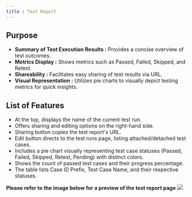 ```yaml
---
title : Test Report
---
```


## Purpose

- **Summary of Test Execution Results :** Provides a concise overview of test outcomes.
- **Metrics Display :** Shows metrics such as Passed, Failed, Skipped, and Retest.
- **Shareability :** Facilitates easy sharing of test results via URL.
- **Visual Representation :** Utilizes pie charts to visually depict testing metrics for quick insights.

## List of Features

- At the top, displays the name of the current test run.
- Offers sharing and editing options on the right-hand side.
- Sharing button copies the test report's URL.
- Edit button directs to the test runs page, listing attached/detached test cases.
- Includes a pie chart visually representing test case statuses (Passed, Failed, Skipped, Retest, Pending) with distinct colors.
- Shows the count of passed test cases and their progress percentage.
- The table lists Case ID Prefix, Test Case Name, and their respective statuses.

**Please refer to the image below for a preview of the test report page**
<img src="/images/testing/TestReport.png">